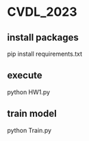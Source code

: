 # CVDL_2023

## install packages
pip install requirements.txt

## execute
python HW1.py

## train model
python Train.py